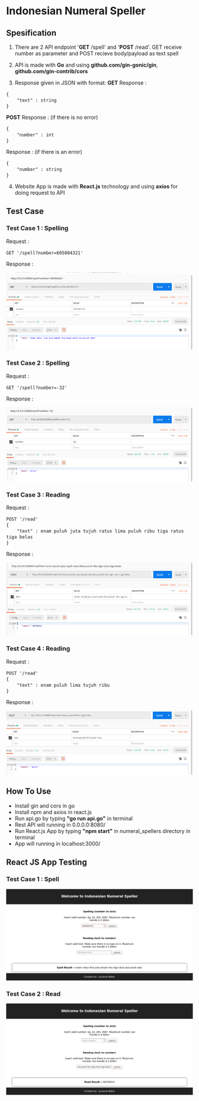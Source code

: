 # Indonesian Numeral Speller

## Spesification
1. There are 2 API endpoint '**GET** /spell' and '**POST** /read'. GET receive number as parameter and POST recieve body/payload as text spell

2. API is made with **Go** and using **github.com/gin-gonic/gin**, **github.com/gin-contrib/cors**

3. Response given in JSON with format:
**GET**
Response :
```
{
    "text" : string
}
```
**POST**
Response : (if there is no error)
```
{
    "number" : int
}
```
Response : (if there is an error)
```
{
    "number" : string
}
```


4. Website App is made with **React.js** technology and using **axios** for doing request to API

## Test Case 
### Test Case 1 : Spelling
Request :
```
GET '/spell?number=605004321'
```
Response :

![alt text](https://raw.githubusercontent.com/juniardiakbar/Indonesian-Numeral-Spellers/master/pict/1.jpg)

### Test Case 2 : Spelling

Request :
```
GET '/spell?number=-32'
```
Response :

![alt text](https://raw.githubusercontent.com/juniardiakbar/Indonesian-Numeral-Spellers/master/pict/2.jpg)

### Test Case 3 : Reading
Request :
```
POST '/read'
{
    "text" : enam puluh juta tujuh ratus lima puluh ribu tiga ratus tiga belas 
}
```
Response :

![alt text](https://raw.githubusercontent.com/juniardiakbar/Indonesian-Numeral-Spellers/master/pict/3.jpg)

### Test Case 4 : Reading

Request :
```
POST '/read'
{
    "text" : enam puluh lima tujuh ribu
}
```
Response :

![alt text](https://raw.githubusercontent.com/juniardiakbar/Indonesian-Numeral-Spellers/master/pict/4.jpg)

## How To Use
- Install gin and cors in go
- Install npm and axios in react.js
- Run api.go by typing **"go run api.go"** in terminal
- Rest API will running in 0.0.0.0:8080/
- Run React.js App by typing **"npm start"** in numeral_spellers directory in terminal
- App will running in localhost:3000/

## React JS App Testing
### Test Case 1 : Spell
![alt text](https://raw.githubusercontent.com/juniardiakbar/Indonesian-Numeral-Spellers/master/pict/5.jpg)
### Test Case 2 : Read
![alt text](https://raw.githubusercontent.com/juniardiakbar/Indonesian-Numeral-Spellers/master/pict/6.jpg)

